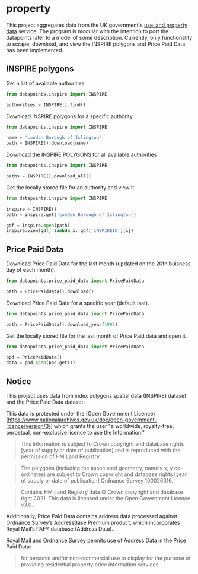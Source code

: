 # property
This project aggregates data from the UK government's [use land property data](https://use-land-property-data.service.gov.uk/) service. The program is modular with the intention to port the datapoints later to a model of some description. Currently, only functionality to scrape, download, and view the INSPIRE polygons and Price Paid Data has been implemented.

## INSPIRE polygons

Get a list of available authorities

```py
from datapoints.inspire import INSPIRE

authorities = INSPIRE().find()
```

Download INSPIRE polygons for a specific authority

```py
from datapoints.inspire import INSPIRE

name = 'London Borough of Islington'
path = INSPIRE().download(name)
```

Download the INSPIRE POLYGONS for all available authorities

```py
from datapoints.inspire import INSPIRE

paths = INSPIRE().download_all()
```

Get the locally stored file for an authority and view it

```py
from datapoints.inspire import INSPIRE

inspire = INSPIRE()
path = inspire.get('London Borough of Islington')

gdf = inspire.open(path)
inspire.view(gdf, lambda x: gdf['INSPIREID'][x])
```

## Price Paid Data

Download Price Paid Data for the last month (updated on the 20th buisness day of each month).

```py
from datapoints.price_paid_data import PricePaidData

path = PricePaidData().download()
```

Download Price Paid Data for a specific year (default last).

```py
from datapoints.price_paid_data import PricePaidData

path = PricePaidData().download_year(1996)
```

Get the locally stored file for the last month of Price Paid data and open it.

```py
from datapoints.price_paid_data import PricePaidData

ppd = PricePaidData()
data = ppd.open(ppd.get())
```

## Notice

This project uses data from index polygons spatial data (INSPIRE) dataset and the Price Paid Data dataset.

This data is protected under the (Open Government Licence)[https://www.nationalarchives.gov.uk/doc/open-government-licence/version/3/] which grants the user "a worldwide, royalty-free, perpetual, non-exclusive licence to use the Information."

> This information is subject to Crown copyright and database rights [year of supply or date of publication] and is reproduced with the permission of HM Land Registry.

> The polygons (including the associated geometry, namely x, y co-ordinates) are subject to Crown copyright and database rights [year of supply or date of publication] Ordnance Survey 100026316.

> Contains HM Land Registry data © Crown copyright and database right 2021. This data is licensed under the Open Government Licence v3.0.

Additionally, Price Paid Data contains address data processed against Ordnance Survey’s AddressBase Premium product, which incorporates Royal Mail’s PAF® database (Address Data).

Royal Mail and Ordnance Survey permits use of Address Data in the Price Paid Data:

> for personal and/or non-commercial use
> to display for the purpose of providing residential property price information services